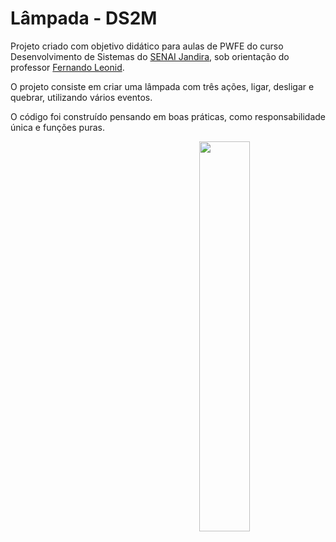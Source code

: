 # Lâmpada - DS2M

Projeto criado com objetivo didático para aulas de PWFE do curso Desenvolvimento de Sistemas do [SENAI Jandira](https://jandira.sp.senai.br/), sob orientação do professor [Fernando Leonid](https://github.com/fernandoLeonid).

O projeto consiste em criar uma lâmpada com três ações, ligar, desligar e quebrar, utilizando vários eventos.

O código foi construído pensando em boas práticas, como responsabilidade única e funções puras.

<a href="https://storyset.com/illustration/devices/bro">
  <img align="right" src="Devices-bro (1).png" width=40% height=40%/>
</a>

<!-- ![](img/Capturar.PNG) 
 -->
 
 

